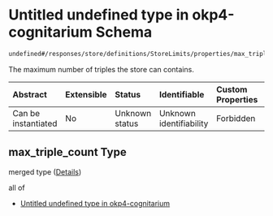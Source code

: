 # Untitled undefined type in okp4-cognitarium Schema

```txt
undefined#/responses/store/definitions/StoreLimits/properties/max_triple_count
```

The maximum number of triples the store can contains.

| Abstract            | Extensible | Status         | Identifiable            | Custom Properties | Additional Properties | Access Restrictions | Defined In                                                                     |
| :------------------ | :--------- | :------------- | :---------------------- | :---------------- | :-------------------- | :------------------ | :----------------------------------------------------------------------------- |
| Can be instantiated | No         | Unknown status | Unknown identifiability | Forbidden         | Allowed               | none                | [okp4-cognitarium.json\*](schema/okp4-cognitarium.json "open original schema") |

## max\_triple\_count Type

merged type ([Details](okp4-cognitarium-responses-storeresponse-definitions-storelimits-properties-max_triple_count.md))

all of

*   [Untitled undefined type in okp4-cognitarium](okp4-cognitarium-responses-storeresponse-definitions-storelimits-properties-max_triple_count-allof-0.md "check type definition")
